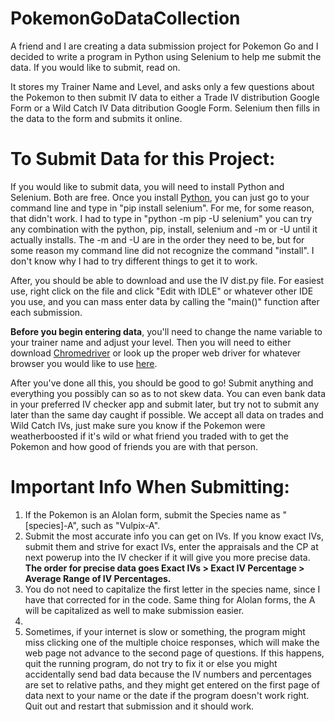 # PokemonGoDataCollection
A friend and I are creating a data submission project for Pokemon Go and I decided to write a program in Python using Selenium to help me submit the data. If you would like to submit, read on.

It stores my Trainer Name and Level, and asks only a few questions about the Pokemon to then submit IV data to either a Trade IV distribution Google Form or a Wild Catch IV Data ditribution Google Form. Selenium then fills in the data to the form and submits it online.


<h1>To Submit Data for this Project:</h1>

If you would like to submit data, you will need to install Python and Selenium. Both are free. Once you install <a href="https://www.python.org/downloads/">Python</a>, you can just go to your command line and type in "pip install selenium". For me, for some reason, that didn't work. I had to type in "python -m pip -U selenium" you can try any combination with the python, pip, install, selenium and -m or -U until it actually installs. The -m and -U are in the order they need to be, but for some reason my command line did not recognize the command "install". I don't know why I had to try different things to get it to work. 

After, you should be able to download and use the IV dist.py file. For easiest use, right click on the file and click "Edit with IDLE" or whatever other IDE you use, and you can mass enter data by calling the "main()" function after each submission.

<strong>Before you begin entering data</strong>, you'll need to change the name variable to your trainer name and adjust your level. Then you will need to either download <a href="http://chromedriver.chromium.org/">Chromedriver</a>  or look up the proper web driver for whatever browser you would like to use <a href="https://www.seleniumhq.org/about/platforms.jsp#browsers">here</a>.

After you've done all this, you should be good to go! Submit anything and everything you possibly can so as to not skew data. You can even bank data in your preferred IV checker app and submit later, but try not to submit any later than the same day caught if possible. We accept all data on trades and Wild Catch IVs, just make sure you know if the Pokemon were weatherboosted if it's wild or what friend you traded with to get the Pokemon and how good of friends you are with that person.

<h1>Important Info When Submitting:</h1>

<ol>
  <li>If the Pokemon is an Alolan form, submit the Species name as "[species]-A", such as "Vulpix-A".</li>
  <li>Submit the most accurate info you can get on IVs. If you know exact IVs, submit them and strive for exact IVs, enter the appraisals and the CP at next powerup into the IV checker if it will give you more precise data. <strong>The order for precise data goes Exact IVs > Exact IV Percentage > Average Range of IV Percentages.</strong></li>
  <li>You do not need to capitalize the first letter in the species name, since I have that corrected for in the code. Same thing for Alolan forms, the A will be capitalized as well to make submission easier.<li>
  <li>Sometimes, if your internet is slow or something, the program might miss clicking one of the multiple choice responses, which will make the web page not advance to the second page of questions. If this happens, quit the running program, do not try to fix it or else you might accidentally send bad data because the IV numbers and percentages are set to relative paths, and they might get entered on the first page of data next to your name or the date if the program doesn't work right. Quit out and restart that submission and it should work.</li>
</ol>
